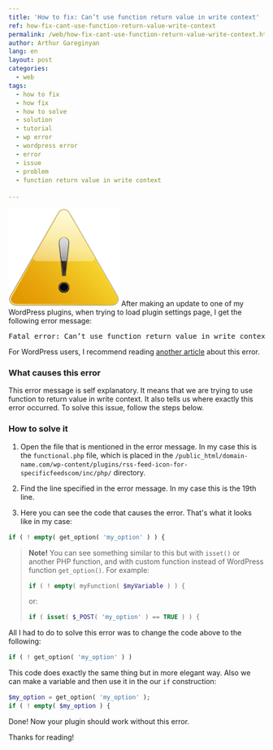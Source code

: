 ```yaml
---
title: 'How to fix: Can’t use function return value in write context'
ref: how-fix-cant-use-function-return-value-write-context
permalink: /web/how-fix-cant-use-function-return-value-write-context.html
author: Arthur Gareginyan
lang: en
layout: post
categories:
  - web
tags:
  - how to fix
  - how fix
  - how to solve
  - solution
  - tutorial
  - wp error
  - wordpress error
  - error
  - issue
  - problem
  - function return value in write context

---
```


![thumb](/images/thumbnail/error.png)
After making an update to one of my WordPress plugins, when trying to load plugin settings page, I get the following error message:
<pre>
Fatal error: Can’t use function return value in write context in /public_html/domain-name.com/wp-content/plugins/rss-feed-icon-for-specificfeedscom/inc/php/functional.php on line 19
</pre>


For WordPress users, I recommend reading [another article](/web/wordpress-error-cant-use-function-return-value-write-context.html) about this error.


### What causes this error

This error message is self explanatory. It means that we are trying to use function to return value in write context. It also tells us where exactly this error occurred. To solve this issue, follow the steps below.


### How to solve it

1. Open the file that is mentioned in the error message. In my case this is the `functional.php` file, which is placed in the `/public_html/domain-name.com/wp-content/plugins/rss-feed-icon-for-specificfeedscom/inc/php/` directory.

2. Find the line specified in the error message. In my case this is the 19th line.

3. Here you can see the code that causes the error. That's what it looks like in my case:

```php
if ( ! empty( get_option( 'my_option' ) ) {
```

> **Note!** You can see something similar to this but with `isset()` or another PHP function, and with custom function instead of WordPress function `get_option()`. For example:
>
>```php
>if ( ! empty( myFunction( $myVariable ) ) {
>```
>
> or:
> 
>```php
>if ( isset( $_POST( 'my_option' ) == TRUE ) ) {
>```

All I had to do to solve this error was to change the code above to the following:

```php
if ( ! get_option( 'my_option' ) )
```

This code does exactly the same thing but in more elegant way. Also we can make a variable and then use it in the our `if` construction:

```php
$my_option = get_option( 'my_option' );
if ( ! empty( $my_option ) {
```

Done! Now your plugin should work without this error.

Thanks for reading!
